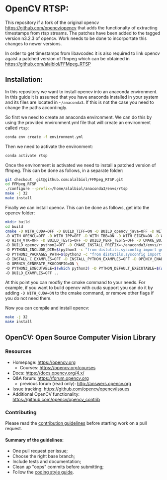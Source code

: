 # OpenCV RTSP:

This repository if a fork of the original opencv <https://github.com/opencv/opencv>
that adds the functionalty of extracting timestamps from rtsp streams.
The patches have been added to the tagged version n3.2.3 of opencv. 
Work needs to be done to incorportate this changes to newer versions.

In order to get timestamps from libavcodec it is also required to 
link opencv agaist a patched version of ffmpeg which can be obtained 
in <https://github.com/alalbiol/FFMpeg_RTSP>



## Installation:

In this repository we want to install opencv into an anaconda environment.
In this guide it is assumed that you have anaconda installed in your system
and its files are located in `~/anaconda3`. If this is not the case you need
to change the paths accordingly.

So first we need to create an anaconda environment. We can do this by using
the provided environment.yml file that will create an environment called `rtsp`:

```bash
conda env create -f environment.yml
```

Then we need to activate the environment:

```bash
conda activate rtsp
```

Once the environment is activated we need to install a patched version of ffmpeg. 
This can be done as follows, in a separate folder:

```bash
git checkout  git@github.com:alalbiol/FFMpeg_RTSP.git 
cd FFMpeg_RTSP 
./configure --prefix=/home/alalbiol/anaconda3/envs/rtsp
make -j 32
make install

```

Finally we can install opencv. This can be done as follows, get into the opencv folder:

```bash
mkdir build
cd build
cmake -D WITH_CUDA=OFF -D BUILD_TIFF=ON -D BUILD_opencv_java=OFF -D WITH_OPENGL=OFF \
-D WITH_OPENCL=OFF -D WITH_IPP=OFF -D WITH_TBB=ON -D WITH_EIGEN=ON -D WITH_V4L=ON \
-D WITH_VTK=OFF -D BUILD_TESTS=OFF -D BUILD_PERF_TESTS=OFF -D CMAKE_BUILD_TYPE=RELEASE \
-D BUILD_opencv_python2=OFF -D CMAKE_INSTALL_PREFIX=~/anaconda3/envs/rtsp \
-D PYTHON3_INCLUDE_DIR=$(python3 -c "from distutils.sysconfig import get_python_inc; print(get_python_inc())") \
-D PYTHON3_PACKAGES_PATH=$(python3 -c "from distutils.sysconfig import get_python_lib; print(get_python_lib())") \
-D INSTALL_C_EXAMPLES=OFF -D INSTALL_PYTHON_EXAMPLES=OFF -D OPENCV_ENABLE_NONFREE=ON \
-D OPENCV_GENERATE_PKGCONFIG=ON \
-D PYTHON3_EXECUTABLE=$(which python3) -D PYTHON_DEFAULT_EXECUTABLE=$(which python3)  \
-D BUILD_EXAMPLES=OFF ..

```

At this point you can modfiy the cmake command to your needs. For example, if you want to build opencv with cuda support you can do it by adding `-D WITH_CUDA=ON` to the cmake command, or remove other flags if you do not need them.

Now you can compile and install opencv:

```bash
make -j 32
make install 
```



## OpenCV: Open Source Computer Vision Library

### Resources

* Homepage: <https://opencv.org>
  * Courses: <https://opencv.org/courses>
* Docs: <https://docs.opencv.org/4.x/>
* Q&A forum: <https://forum.opencv.org>
  * previous forum (read only): <http://answers.opencv.org>
* Issue tracking: <https://github.com/opencv/opencv/issues>
* Additional OpenCV functionality: <https://github.com/opencv/opencv_contrib> 


### Contributing

Please read the [contribution guidelines](https://github.com/opencv/opencv/wiki/How_to_contribute) before starting work on a pull request.

#### Summary of the guidelines:

* One pull request per issue;
* Choose the right base branch;
* Include tests and documentation;
* Clean up "oops" commits before submitting;
* Follow the [coding style guide](https://github.com/opencv/opencv/wiki/Coding_Style_Guide).
